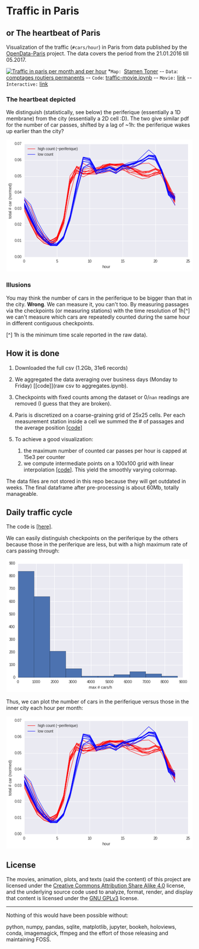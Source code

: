 # Traffic in Paris
## or The heartbeat of Paris

Visualization of the traffic (`#cars/hour`) in Paris from data published by the [OpenData-Paris](https://opendata.paris.fr) project.
The data covers the period from the 21.01.2016  till 05.2017.

[![Traffic in paris per month and per hour](traffic_25.gif  "Traffic in paris per month and per hour")](traffic_25.webm)
*`Map: `[Stamen Toner](http://maps.stamen.com/toner/) -- `Data`: [comptages routiers permanents](https://opendata.paris.fr/explore/dataset/comptages-routiers-permanents/table/) -- `Code`: [traffic-movie.ipynb](traffic-movie.ipynb) -- `Movie:` [link](traffic_25.webm) -- `Interactive:` [link](traffic-interactive.ipynb)

### The heartbeat depicted
We distinguish (statistically, see below) the periferique (essentially a 1D membrane) from the city (essentially a 2D cell :D). 
The two give similar pdf for the number of car passes, shifted by a lag of ~1h: the periferique wakes up earlier than the city?

![Traffic cycle](figures/perifvscity.png) 

### Illusions

You may think  the number of cars in the periferique to be bigger than that in the city. **Wrong**. We can measure it, you can't too. By measuring  passages via the checkpoints (or measuring stations) with the time resolution of 1h[^] we can't measure  which cars are repeatedly counted during the same hour in different contiguous checkpoints. 

[^] 1h is the minimum time scale reported in the raw data).

## How it is done

1. Downloaded the full csv (1.2Gb, 31e6 records)

1. We aggregated the data averaging over business days (Monday to Friday) [[code]](raw csv to aggregates.ipynb).

2. Checkpoints with fixed counts among the dataset or 0/`nan` readings are removed (I guess that they are broken).
2. Paris is discretized on a coarse-graining grid of 25x25 cells. Per each measurement station inside a cell we summed the # of passages and the average position [[code]](preprocess_aggregates.py)

3. To achieve a good visualization:
	1.  the maximum number of counted car passes per hour is capped at 15e3 per counter
	2. we compute intermediate points on a 100x100 grid with linear interpolation [[code]](traffic-movie.ipynb). This yield the smoothly varying colormap.
	 
The data files are not stored in this repo because they will get outdated in weeks. The final dataframe after pre-processing is about 60Mb, totally manageable.


## Daily traffic cycle
The code is [[here]](traffic-cycles.ipynb).

We can easily distinguish checkpoints on the periferique by the others because those in the periferique are less, but with a high maximum rate of cars passing through:

![Histogram of max counted cars](figures/histogram_counts.png) 

Thus, we can plot the number of cars in the periferique versus those in the inner city each hour per month:

![Traffic cycle](figures/perifvscity.png) 

## License
The movies, animation, plots, and texts (said the content) of this project are licensed under the [Creative Commons Attribution Share Alike 4.0](https://creativecommons.org/licenses/by-sa/4.0/) license, and the underlying source code used to analyze, format, render, and display that content is licensed under the [GNU GPLv3](http://www.gnu.org/licenses/gpl-3.0.txt) license.

----

Nothing of this would have been possible without: 

python, numpy, pandas, sqlite, matplotlib, jupyter, bookeh, holoviews, conda, imagemagick, ffmpeg and the effort of those releasing and maintaining FOSS.

